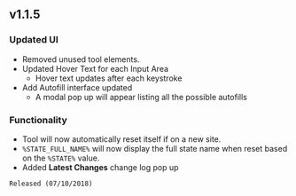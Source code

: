 ## v1.1.5

### Updated UI

* Removed unused tool elements.
* Updated Hover Text for each Input Area
    * Hover text updates after each keystroke
* Add Autofill interface updated
    * A modal pop up will appear listing all the possible autofills

### Functionality

* Tool will now automatically reset itself if on a new site.
* ``%STATE_FULL_NAME%`` will now display the full state name when reset based on the ``%STATE%`` value.
* Added **Latest Changes** change log pop up

``Released (07/10/2018)``